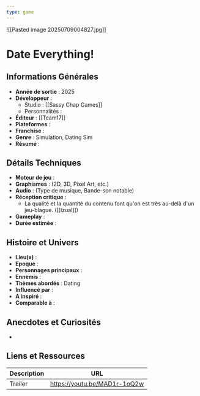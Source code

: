 ```yaml
---
type: game
---
```

![[Pasted image 20250709004827.jpg]]
# Date Everything!

## Informations Générales

- **Année de sortie** : 2025
- **Développeur** : 
	- Studio : [[Sassy Chap Games]]
	- Personnalités : 
- **Éditeur** : [[Team17]]
- **Plateformes** : 
- **Franchise** : 
- **Genre** : Simulation, Dating Sim
- **Résumé** : 

## Détails Techniques
- **Moteur de jeu** : 
- **Graphismes** : (2D, 3D, Pixel Art, etc.)
- **Audio** : (Type de musique, Bande-son notable)
- **Réception critique** : 
	- La qualité et la quantité du contenu font qu'on est très au-delà d'un jeu-blague. ([[Izual]])
- **Gameplay** :
- **Durée estimée** : 

## Histoire et Univers
- **Lieu(x)** : 
- **Epoque** : 
- **Personnages principaux** : 
- **Ennemis** :
- **Thèmes abordés** : Dating
- **Influencé par** :
- **A inspiré** : 
- **Comparable à** :
## Anecdotes et Curiosités
- 
## Liens et Ressources

| Description | URL                          |
| ----------- | ---------------------------- |
| Trailer     | https://youtu.be/MAD1r-1oQ2w |
